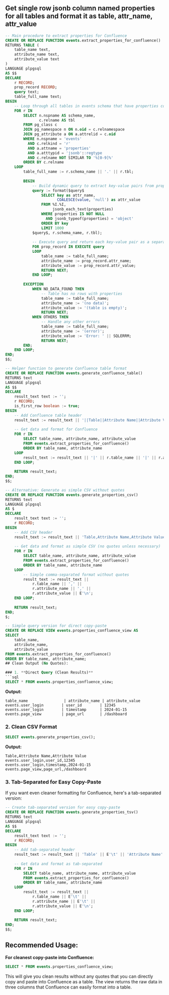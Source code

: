 ## Get single row jsonb column named properties  for all tables and format it as table, attr_name, attr_value
```sql
-- Main procedure to extract properties for Confluence
CREATE OR REPLACE FUNCTION events.extract_properties_for_confluence()
RETURNS TABLE (
    table_name text, 
    attribute_name text, 
    attribute_value text
)
LANGUAGE plpgsql
AS $$
DECLARE
    r RECORD;
    prop_record RECORD;
    query text;
    table_full_name text;
BEGIN
    -- Loop through all tables in events schema that have properties column
    FOR r IN
        SELECT n.nspname AS schema_name,
               c.relname AS tbl
        FROM pg_class c
        JOIN pg_namespace n ON n.oid = c.relnamespace
        JOIN pg_attribute a ON a.attrelid = c.oid
        WHERE n.nspname = 'events'
          AND c.relkind = 'r'
          AND a.attname = 'properties'
          AND a.atttypid = 'jsonb'::regtype
          AND c.relname NOT SIMILAR TO '%[0-9]%'
        ORDER BY c.relname
    LOOP
        table_full_name := r.schema_name || '.' || r.tbl;
        
        BEGIN
            -- Build dynamic query to extract key-value pairs from properties
            query := format($query$
                SELECT key as attr_name, 
                       COALESCE(value, 'null') as attr_value
                FROM %I.%I,
                     jsonb_each_text(properties)
                WHERE properties IS NOT NULL 
                  AND jsonb_typeof(properties) = 'object'
                ORDER BY key
                LIMIT 1000
            $query$, r.schema_name, r.tbl);
            
            -- Execute query and return each key-value pair as a separate row
            FOR prop_record IN EXECUTE query
            LOOP
                table_name := table_full_name;
                attribute_name := prop_record.attr_name;
                attribute_value := prop_record.attr_value;
                RETURN NEXT;
            END LOOP;
            
        EXCEPTION 
            WHEN NO_DATA_FOUND THEN
                -- Table has no rows with properties
                table_name := table_full_name;
                attribute_name := '(no data)';
                attribute_value := '(table is empty)';
                RETURN NEXT;
            WHEN OTHERS THEN
                -- Handle any other errors
                table_name := table_full_name;
                attribute_name := '(error)';
                attribute_value := 'Error: ' || SQLERRM;
                RETURN NEXT;
        END;
    END LOOP;
END;
$$;

-- Helper function to generate Confluence table format
CREATE OR REPLACE FUNCTION events.generate_confluence_table()
RETURNS text
LANGUAGE plpgsql
AS $$
DECLARE
    result_text text := '';
    r RECORD;
    is_first_row boolean := true;
BEGIN
    -- Add Confluence table header
    result_text := result_text || '||Table||Attribute Name||Attribute Value||' || E'\n';
    
    -- Get data and format for Confluence
    FOR r IN 
        SELECT table_name, attribute_name, attribute_value 
        FROM events.extract_properties_for_confluence()
        ORDER BY table_name, attribute_name
    LOOP
        result_text := result_text || '|' || r.table_name || '|' || r.attribute_name || '|' || r.attribute_value || '|' || E'\n';
    END LOOP;
    
    RETURN result_text;
END;
$$;

-- Alternative: Generate as simple CSV without quotes
CREATE OR REPLACE FUNCTION events.generate_properties_csv()
RETURNS text
LANGUAGE plpgsql
AS $
DECLARE
    result_text text := '';
    r RECORD;
BEGIN
    -- Add CSV header
    result_text := result_text || 'Table,Attribute Name,Attribute Value' || E'\n';
    
    -- Get data and format as simple CSV (no quotes unless necessary)
    FOR r IN 
        SELECT table_name, attribute_name, attribute_value 
        FROM events.extract_properties_for_confluence()
        ORDER BY table_name, attribute_name
    LOOP
        -- Simple comma-separated format without quotes
        result_text := result_text || 
            r.table_name || ',' ||
            r.attribute_name || ',' ||
            r.attribute_value || E'\n';
    END LOOP;
    
    RETURN result_text;
END;
$;

-- Simple query version for direct copy-paste
CREATE OR REPLACE VIEW events.properties_confluence_view AS
SELECT 
    table_name,
    attribute_name,
    attribute_value
FROM events.extract_properties_for_confluence()
ORDER BY table_name, attribute_name;
## Clean Output (No Quotes):

### 1. **Direct Query (Clean Results)**
```sql
SELECT * FROM events.properties_confluence_view;
```
**Output:**
```
table_name                | attribute_name | attribute_value
events.user_login        | user_id        | 12345
events.user_login        | timestamp      | 2024-01-15
events.page_view         | page_url       | /dashboard
```

### 2. **Clean CSV Format**
```sql
SELECT events.generate_properties_csv();
```
**Output:**
```
Table,Attribute Name,Attribute Value
events.user_login,user_id,12345
events.user_login,timestamp,2024-01-15
events.page_view,page_url,/dashboard
```

### 3. **Tab-Separated for Easy Copy-Paste**
If you want even cleaner formatting for Confluence, here's a tab-separated version:

```sql
-- Create tab-separated version for easy copy-paste
CREATE OR REPLACE FUNCTION events.generate_properties_tsv()
RETURNS text
LANGUAGE plpgsql
AS $$
DECLARE
    result_text text := '';
    r RECORD;
BEGIN
    -- Add tab-separated header
    result_text := result_text || 'Table' || E'\t' || 'Attribute Name' || E'\t' || 'Attribute Value' || E'\n';
    
    -- Get data and format as tab-separated
    FOR r IN 
        SELECT table_name, attribute_name, attribute_value 
        FROM events.extract_properties_for_confluence()
        ORDER BY table_name, attribute_name
    LOOP
        result_text := result_text || 
            r.table_name || E'\t' ||
            r.attribute_name || E'\t' ||
            r.attribute_value || E'\n';
    END LOOP;
    
    RETURN result_text;
END;
$$;
```

## Recommended Usage:

**For cleanest copy-paste into Confluence:**
```sql
SELECT * FROM events.properties_confluence_view;
```

This will give you clean results without any quotes that you can directly copy and paste into Confluence as a table. The view returns the raw data in three columns that Confluence can easily format into a table.
